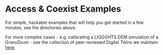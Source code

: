 # Access & Coexist Examples

For simple, hackable examples that will help you get started in a few minutes, see the directories above.

For more complex cases - e.g. calibrating a LIGGGHTS DEM simulation of a GranuDrum - see the collection of peer-reviewed Digital Twins we maintain [here](https://github.com/uob-positron-imaging-centre/DigitalTwins).

